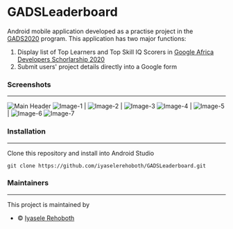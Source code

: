 # GADSLeaderboard

Android mobile application developed as a practise project in the [GADS2020](https://gads.andela.com/) program. This application has two major functions:
1. Display list of Top Learners and Top Skill IQ Scorers in [Google Africa Developers Schorlarship 2020](https://gads.andela.com/)
2. Submit users' project details directly into a Google form

### Screenshots
---

![Main Header](/screenshots/gads.png)
![Image-1](/screenshots/1.jpg) | ![Image-2](/screenshots/2.jpg) | ![Image-3](/screenshots/3.jpg)
![Image-4](/screenshots/4.jpg) | ![Image-5](/screenshots/5.jpg) | ![Image-6](/screenshots/6.jpg)
![Image-7](/screenshots/7.jpg)




### Installation
------
Clone this repository and install into Android Studio
```
git clone https://github.com/iyaselerehoboth/GADSLeaderboard.git
```



### Maintainers
---
This project is maintained by 

- :copyright: [Iyasele Rehoboth](https://github.com/iyaselerehoboth)



